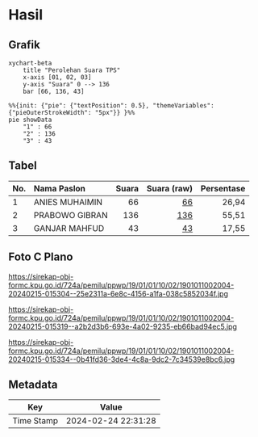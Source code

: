 # Hasil

## Grafik

```mermaid
xychart-beta
    title "Perolehan Suara TPS"
    x-axis [01, 02, 03]
    y-axis "Suara" 0 --> 136
    bar [66, 136, 43]
```

```mermaid
%%{init: {"pie": {"textPosition": 0.5}, "themeVariables": {"pieOuterStrokeWidth": "5px"}} }%%
pie showData
    "1" : 66
    "2" : 136
    "3" : 43
```

## Tabel

| No. | Nama Paslon    | Suara | Suara (raw) | Persentase |
|:--- |:-------------- | -----:| -----------:| ----------:|
| 1   | ANIES MUHAIMIN | 66    | [66][p-1]   | 26,94      |
| 2   | PRABOWO GIBRAN | 136   | [136][p-2]  | 55,51      |
| 3   | GANJAR MAHFUD  | 43    | [43][p-3]   | 17,55      |


[p-1]: https://github.com/gigit-pemilu/pemilu-2024-19-kepulauan-bangka-belitung/blob/main/pilpres/hitung-suara/sub/19-kepulauan-bangka-belitung/sub/01-bangka/sub/01-sungailiat/sub/1002-sri-menanti/sub/004-tps/sub/paslon-1.txt
[p-2]: https://github.com/gigit-pemilu/pemilu-2024-19-kepulauan-bangka-belitung/blob/main/pilpres/hitung-suara/sub/19-kepulauan-bangka-belitung/sub/01-bangka/sub/01-sungailiat/sub/1002-sri-menanti/sub/004-tps/sub/paslon-2.txt
[p-3]: https://github.com/gigit-pemilu/pemilu-2024-19-kepulauan-bangka-belitung/blob/main/pilpres/hitung-suara/sub/19-kepulauan-bangka-belitung/sub/01-bangka/sub/01-sungailiat/sub/1002-sri-menanti/sub/004-tps/sub/paslon-3.txt

## Foto C Plano

https://sirekap-obj-formc.kpu.go.id/724a/pemilu/ppwp/19/01/01/10/02/1901011002004-20240215-015304--25e2311a-6e8c-4156-a1fa-038c5852034f.jpg

https://sirekap-obj-formc.kpu.go.id/724a/pemilu/ppwp/19/01/01/10/02/1901011002004-20240215-015319--a2b2d3b6-693e-4a02-9235-eb66bad94ec5.jpg

https://sirekap-obj-formc.kpu.go.id/724a/pemilu/ppwp/19/01/01/10/02/1901011002004-20240215-015334--0b41fd36-3de4-4c8a-9dc2-7c34539e8bc6.jpg


## Metadata

| Key        | Value               |
| ---------- | ------------------- |
| Time Stamp | 2024-02-24 22:31:28 |



